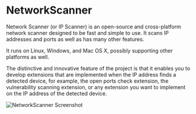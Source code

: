 # NetworkScanner
Network Scanner (or IP Scanner) is an open-source and cross-platform network scanner designed to be fast and simple to use. It scans IP addresses and ports as well as has many other features.

It runs on Linux, Windows, and Mac OS X, possibly supporting other platforms as well.

The distinctive and innovative feature of the project is that it enables you to develop extensions that are implemented when the IP address finds a detected device, for example,  the open ports check extension, the vulnerability scanning extension, or any extension you want to implement on the IP address of the detected device.

![NetworkScanner Screenshot](https://user-images.githubusercontent.com/28434531/118344495-3820f200-b526-11eb-9295-11dde0ae29ab.png)

